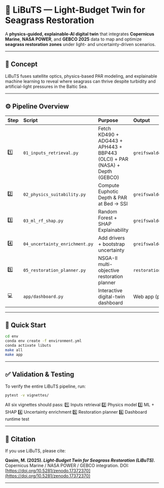 # 🌊 LiBuTS — Light-Budget Twin for Seagrass Restoration

A **physics-guided, explainable-AI digital twin** that integrates **Copernicus Marine**, **NASA POWER**, and **GEBCO 2025** data to map and optimize **seagrass restoration zones** under light- and uncertainty-driven scenarios.

---

## 🧠 Concept

LiBuTS fuses satellite optics, physics-based PAR modeling, and explainable machine learning to reveal where seagrass can thrive despite turbidity and artificial-light pressures in the Baltic Sea.

---

## ⚙️ Pipeline Overview

| Step | Script                         | Purpose                                                                    | Output                                      |
| :--- | :----------------------------- | :------------------------------------------------------------------------- | :------------------------------------------ |
| 1️⃣  | `01_inputs_retrieval.py`       | Fetch KD490 + ADG443 + APH443 + BBP443 (OLCI) + PAR (NASA) + Depth (GEBCO) | `greifswalder_inputs_clean.nc`              |
| 2️⃣  | `02_physics_suitability.py`    | Compute Euphotic Depth & PAR at Bed → SSI                                  | `greifswalder_step2_physics.nc`             |
| 3️⃣  | `03_ml_rf_shap.py`             | Random Forest + SHAP Explainability                                        | `greifswalder_step3_ml.nc`                  |
| 4️⃣  | `04_uncertainty_enrichment.py` | Add drivers + bootstrap uncertainty                                        | `greifswalder_step4_physics_uncertainty.nc` |
| 5️⃣  | `05_restoration_planner.py`    | NSGA-II multi-objective restoration planner                                | `restoration_sites.gpkg`                    |
| 💻   | `app/dashboard.py`             | Interactive digital-twin dashboard                                         | Web app (port 5016)                         |

---

## 🚀 Quick Start

```bash
cd env
conda env create -f environment.yml
conda activate libuts
make all
make app
```

---

## ✅ Validation & Testing

To verify the entire LiBuTS pipeline, run:

```bash
pytest -v vignettes/
```

All six vignettes should pass:
1️⃣ Inputs retrieval
2️⃣ Physics model
3️⃣ ML + SHAP
4️⃣ Uncertainty enrichment
5️⃣ Restoration planner
6️⃣ Dashboard runtime test

---

## 🧩 Citation

If you use LiBuTS, please cite:

**Qasim, M. (2025). *Light-Budget Twin for Seagrass Restoration (LiBuTS).***
Copernicus Marine / NASA POWER / GEBCO integration.
DOI: [https://doi.org/10.5281/zenodo.17372370](https://doi.org/10.5281/zenodo.17372370)

---
